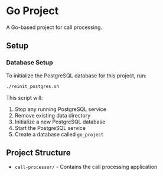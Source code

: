 # Go Project

A Go-based project for call processing.

## Setup

### Database Setup

To initialize the PostgreSQL database for this project, run:

```bash
./reinit_postgres.sh
```

This script will:
1. Stop any running PostgreSQL service
2. Remove existing data directory
3. Initialize a new PostgreSQL database
4. Start the PostgreSQL service
5. Create a database called `go_project`

## Project Structure

- `call-processor/` - Contains the call processing application 
